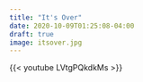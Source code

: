 ```yaml
---
title: "It's Over"
date: 2020-10-09T01:25:08-04:00
draft: true
image: itsover.jpg
---
```

{{< youtube LVtgPQkdkMs >}}

